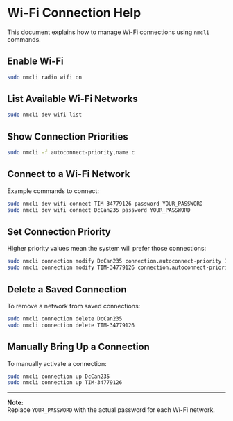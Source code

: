 # Wi-Fi Connection Help

This document explains how to manage Wi-Fi connections using `nmcli` commands.

## Enable Wi-Fi

```bash
sudo nmcli radio wifi on
```

## List Available Wi-Fi Networks

```bash
sudo nmcli dev wifi list
```

## Show Connection Priorities

```bash
sudo nmcli -f autoconnect-priority,name c
```

## Connect to a Wi-Fi Network

Example commands to connect:

```bash
sudo nmcli dev wifi connect TIM-34779126 password YOUR_PASSWORD
sudo nmcli dev wifi connect DcCan235 password YOUR_PASSWORD
```

## Set Connection Priority

Higher priority values mean the system will prefer those connections:

```bash
sudo nmcli connection modify DcCan235 connection.autoconnect-priority 10
sudo nmcli connection modify TIM-34779126 connection.autoconnect-priority 9
```

## Delete a Saved Connection

To remove a network from saved connections:

```bash
sudo nmcli connection delete DcCan235
sudo nmcli connection delete TIM-34779126
```

## Manually Bring Up a Connection

To manually activate a connection:

```bash
sudo nmcli connection up DcCan235
sudo nmcli connection up TIM-34779126
```

---

**Note:**  
Replace `YOUR_PASSWORD` with the actual password for each Wi-Fi network.